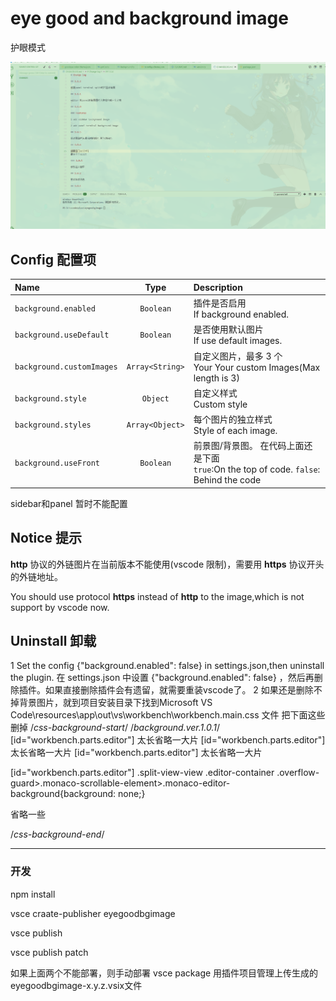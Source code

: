 # eye good and background image

护眼模式

![最终的样子](example/img1.png)

## Config 配置项

| Name                      |      Type       | Description                                                                                 |
| :------------------------ | :-------------: | :------------------------------------------------------------------------------------------ |
| `background.enabled`      |    `Boolean`    | 插件是否启用 <br> If background enabled.                                                    |
| `background.useDefault`   |    `Boolean`    | 是否使用默认图片 <br> If use default images.                                                |
| `background.customImages` | `Array<String>` | 自定义图片，最多 3 个<br> Your Your custom Images(Max length is 3)                          |
| `background.style`        |    `Object`     | 自定义样式 <br> Custom style                                                                |
| `background.styles`       | `Array<Object>` | 每个图片的独立样式 <br> Style of each image.                                                |
| `background.useFront`     |    `Boolean`    | 前景图/背景图。 在代码上面还是下面 <br> `true`:On the top of code. `false`: Behind the code |

sidebar和panel 暂时不能配置

## Notice 提示

**http** 协议的外链图片在当前版本不能使用(vscode 限制)，需要用 **https** 协议开头的外链地址。

You should use protocol **https** instead of **http** to the image,which is not support by vscode now.

## Uninstall 卸载

   1 Set the config  {"background.enabled": false}  in settings.json,then uninstall the plugin.
    在 settings.json 中设置 {"background.enabled": false} ，然后再删除插件。如果直接删除插件会有遗留，就需要重装vscode了。
   2 如果还是删除不掉背景图片，就到项目安装目录下找到Microsoft VS Code\resources\app\out\vs\workbench\workbench.main.css 文件
   把下面这些删掉
  /*css-background-start*/
  /*background.ver.1.0.1*/
  [id="workbench.parts.editor"] 太长省略一大片
  [id="workbench.parts.editor"] 太长省略一大片
  [id="workbench.parts.editor"] 太长省略一大片

  [id="workbench.parts.editor"] .split-view-view .editor-container  .overflow-guard>.monaco-scrollable-element>.monaco-editor-background{background: none;}

  省略一些

  /*css-background-end*/

---

### 开发

npm install

vsce craate-publisher eyegoodbgimage

vsce publish

vsce publish patch

如果上面两个不能部署，则手动部署
vsce package
用插件项目管理上传生成的eyegoodbgimage-x.y.z.vsix文件
